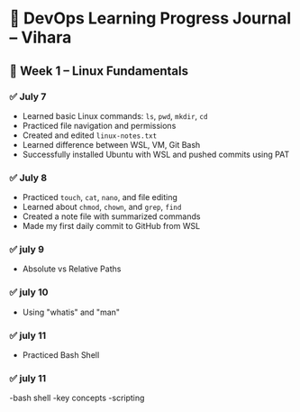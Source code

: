# 🧠 DevOps Learning Progress Journal – Vihara

## 📅 Week 1 – Linux Fundamentals

### ✅ July 7
- Learned basic Linux commands: `ls`, `pwd`, `mkdir`, `cd`
- Practiced file navigation and permissions
- Created and edited `linux-notes.txt`
- Learned difference between WSL, VM, Git Bash
- Successfully installed Ubuntu with WSL and pushed commits using PAT

### ✅ July 8
- Practiced `touch`, `cat`, `nano`, and file editing
- Learned about `chmod`, `chown`, and `grep`, `find`
- Created a note file with summarized commands
- Made my first daily commit to GitHub from WSL

### ✅ july 9
- Absolute vs Relative Paths

### ✅ july 10
- Using "whatis" and "man"

### ✅ july 11
- Practiced Bash Shell

### ✅ july 11
-bash shell
-key concepts
-scripting